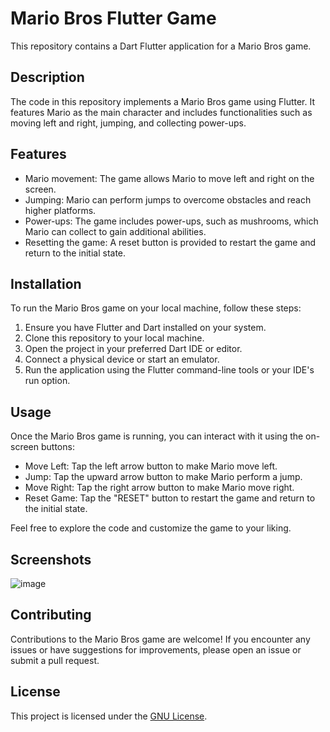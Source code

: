 # Mario Bros Flutter Game

This repository contains a Dart Flutter application for a Mario Bros game.

## Description

The code in this repository implements a Mario Bros game using Flutter. It features Mario as the main character and includes functionalities such as moving left and right, jumping, and collecting power-ups.

## Features

- Mario movement: The game allows Mario to move left and right on the screen.
- Jumping: Mario can perform jumps to overcome obstacles and reach higher platforms.
- Power-ups: The game includes power-ups, such as mushrooms, which Mario can collect to gain additional abilities.
- Resetting the game: A reset button is provided to restart the game and return to the initial state.

## Installation

To run the Mario Bros game on your local machine, follow these steps:

1. Ensure you have Flutter and Dart installed on your system.
2. Clone this repository to your local machine.
3. Open the project in your preferred Dart IDE or editor.
4. Connect a physical device or start an emulator.
5. Run the application using the Flutter command-line tools or your IDE's run option.

## Usage

Once the Mario Bros game is running, you can interact with it using the on-screen buttons:

- Move Left: Tap the left arrow button to make Mario move left.
- Jump: Tap the upward arrow button to make Mario perform a jump.
- Move Right: Tap the right arrow button to make Mario move right.
- Reset Game: Tap the "RESET" button to restart the game and return to the initial state.

Feel free to explore the code and customize the game to your liking.

## Screenshots

![image](https://github.com/Alejandro-HUB/MarioBrosFlutter/assets/58063303/6d751480-4028-40a0-98d1-75388b97e547)

## Contributing

Contributions to the Mario Bros game are welcome! If you encounter any issues or have suggestions for improvements, please open an issue or submit a pull request.

## License

This project is licensed under the [GNU License](https://github.com/Alejandro-HUB/MarioBrosFlutter/blob/master/LICENSE).
